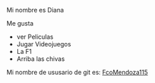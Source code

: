 Mi nombre es Diana

Me gusta
- ver Peliculas
- Jugar Videojuegos
- La F1
- Arriba las chivas

Mi nombre de ususario de git es: [FcoMendoza115](https://github.com/FcoMendoza115)